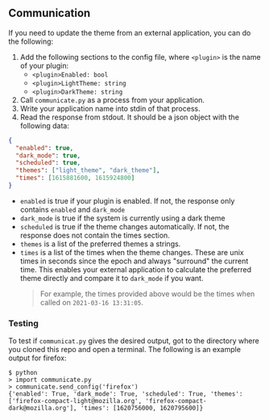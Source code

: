 ## Communication

If you need to update the theme from an external application, you can do the following:

1. Add the following sections to the config file, where `<plugin>` is the name of your plugin:
   - `<plugin>Enabled: bool`
   - `<plugin>LightTheme: string`
   - `<plugin>DarkTheme: string`
1. Call `communicate.py` as a process from your application.
2. Write your application name into stdin of that process.
3. Read the response from stdout. It should be a json object with the following data:

```json
{
  "enabled": true,
  "dark_mode": true,
  "scheduled": true,
  "themes": ["light_theme", "dark_theme"],
  "times": [1615881600, 1615924800]
} 
```

- `enabled` is true if your plugin is enabled.
  If not, the response only contains `enabled` and `dark_mode`
- `dark_mode` is true if the system is currently using a dark theme
- `scheduled` is true if the theme changes automatically.
  If not, the response does not contain the times section.
- `themes` is a list of the preferred themes a strings.
- `times` is a list of the times when the theme changes.
  These are unix times in seconds since the epoch and always "surround" the current time.
  This enables your external application to calculate the preferred theme directly and
  compare it to `dark_mode` if you want.
  > For example, the times provided above would be the times when called on `2021-03-16 13:31:05`.

### Testing

To test if `communicat.py` gives the desired output,
got to the directory where you cloned this repo and open a terminal.
The following is an example output for firefox:

```
$ python
> import communicate.py
> communicate.send_config('firefox')
{'enabled': True, 'dark_mode': True, 'scheduled': True, 'themes': ['firefox-compact-light@mozilla.org', 'firefox-compact-dark@mozilla.org'], 'times': [1620756000, 1620795600]}

```
